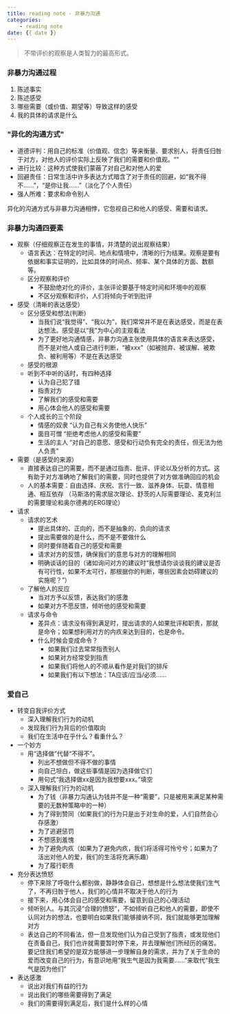 ```yaml
---
title: reading note - 非暴力沟通
categories: 
    - reading note
date: {{ date }}
---
```


> 不带评价的观察是人类智力的最高形式。

### 非暴力沟通过程
1. 陈述事实
2. 陈述感受
3. 哪些需要（或价值、期望等）导致这样的感受
4. 我的具体的请求是什么

<!--more-->

### "异化的沟通方式"
- 道德评判：用自己的标准（价值观、信念）等来衡量、要求别人，将责任归咎于对方，对他人的评价实际上反映了我们的需要和价值观。“”
- 进行比较：这种方式使我们蒙蔽了对自己和对他人的爱
- 回避责任：日常生活中许多表达方式暗含了对于责任的回避，如“我不得不……”，“是你让我……”（淡化了个人责任）
- 强人所难：要求和命令别人

异化的沟通方式与非暴力沟通相悖，它忽视自己和他人的感受、需要和请求。

### 非暴力沟通四要素
- 观察（仔细观察正在发生的事情，并清楚的说出观察结果）
    - 语言表达：在特定的时间、地点和情境中，清晰的行为结果。观察是要有依据和事实证明的，比如具体的时间点、频率、某个具体的方面、数额等。
    - 区分观察和评价
        - 不鼓励绝对化的评价，主张评论要基于特定时间和环境中的观察
        - 不区分观察和评价，人们将倾向于听到批评
- 感受（清晰的表达感受）
    - 区分感受和想法(判断)
        - 当我们说“我觉得”、“我以为”，我们常常并不是在表达感受，而是在表达想法。感受是以“我”为中心的主观看法
        - 为了更好地沟通情感，非暴力沟通主张使用具体的语言来表达感受，而不是对他人或自己进行判断，“被xxx”（如被抛弃、被误解、被欺负、被利用等）不是在表达感受
    - 感受的根源
    - 听到不中听的话时，有四种选择
        - 认为自己犯了错
        - 指责对方
        - 了解我们的感受和需要
        - 用心体会他人的感受和需要
    - 个人成长的三个阶段
        - 情感的奴隶 “认为自己有义务使他人快乐”
        - 面目可憎 “拒绝考虑他人的感受和需要”
        - 生活的主人 “对自己的意愿、感受和行动负有完全的责任，但无法为他人负责”
- 需要（是感受的来源）
    - 直接表达自己的需要，而不是通过指责、批评、评论以及分析的方式。这有助于对方准确地了解我们的需要，同时也提供了对方做准确回应的机会
    - 人的基本需要：自由选择、庆祝、言行一致、滋养身体、玩耍、情意相通、相互依存 （马斯洛的需求层次理论、舒茨的人际需要理论、麦克利兰的需要理论和奥尔德弗的ERG理论）
- 请求
    - 请求的艺术
        - 提出具体的、正向的，而不是抽象的、负向的请求
        - 提出需要做的是什么，而不是不要做什么
        - 同时要伴随着自己的感受和需要
        - 请求对方的反馈，确保我们的意思与对方的理解相同
        - 明确谈话的目的（诸如询问对方的建议时“我想请你谈谈我的建议是否有可行性，如果不太可行，那根据你的判断，哪些因素会妨碍建议的实施呢？”）
    - 了解他人的反应
        - 当对方予以反馈，表达我们的感激
        - 如果对方不愿反馈，倾听他的感受和需要
    - 请求与命令
        - 差异点：请求没有得到满足时，提出请求的人如果批评和职责，那就是命令；如果想利用对方的内疚来达到目的，也是命令。
        - 什么时候会变成命令？
            - 如果我们过去常常指责别人
            - 如果对方经常受到指责
            - 如果我们将他人的不顺从看作是对我们的排斥
            - 如果我们有以下想法：TA应该/应当/必须……


### 爱自己
- 转变自我评价方式
    - 深入理解我们行为的动机
    - 发现我们行为背后的价值取向
    - 我们在生活中在乎什么？看重什么？
- 一个妙方
    - 用“选择做”代替“不得不”。
        - 列出不想做但不得不做的事情
        - 向自己坦白，做这些事情是因为选择做它们
        - 用句式“我选择做xx是因为我想要xxx。”填空
    - 深入理解我们行为的动机
        - 为了钱（非暴力沟通认为钱并不是一种“需要”，只是被用来满足某种需要的无数种策略中的一种）
        - 为了得到赞同（如果我们的行为只是出于对生命的爱，人们自然会心存感激） 
        - 为了逃避惩罚
        - 不想感到羞愧
        - 为了避免内疚（如果为了避免内疚，我们将活得可怜兮兮；如果为了活出对他人的爱，我们的生活将充满乐趣）
        - 为了履行职责
- 充分表达愤怒
    - 停下来除了呼吸什么都别做，静静体会自己，想想是什么想法使我们生气了，不再归咎于他人，我们的心情并不取决于他人的行为
    - 接下来，用心体会自己的感受和需要，留意到自己的心理活动
    - 倾听别人。与其沉浸“合理的愤怒”，不如倾听自己和他人的需要，即使不认同对方的想法，也要明白如果我们能够接纳不同，我们就能够更加理解对方
    - 表达自己的不同看法，但一旦发现他们认为自己受到了指责，或发现他们在责备自己，我们也许就需要暂时停下来，并去理解他们所经历的痛苦。要记住我们希望的是双方能够进一步理解自身的需求，并为了关于生命的爱而改变自己的行为，有意识地用“我生气是因为我需要……”来取代“我生气是因为他们”
- 表达感激
    - 说出对我们有益的行为
    - 说出我们的哪些需要得到了满足
    - 我们的需要得到满足后，我们是什么样的心情